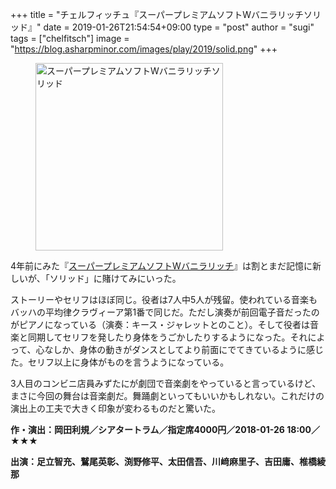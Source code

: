 +++
title = "チェルフィッチュ『スーパープレミアムソフトWバニラリッチソリッド』"
date = 2019-01-26T21:54:54+09:00
type = "post"
author = "sugi"
tags = ["chelfitsch"]
image = "https://blog.asharpminor.com/images/play/2019/solid.png"
+++
<figure class="alignleft"><img src="/images/play/2019/solid.png" alt="スーパープレミアムソフトWバニラリッチソリッド" style="width: 300px !important;"></figure>

4年前にみた『[スーパープレミアムソフトWバニラリッチ](/play/5217/)』は割とまだ記憶に新しいが、「ソリッド」に賭けてみにいった。

ストーリーやセリフはほぼ同じ。役者は7人中5人が残留。使われている音楽もバッハの平均律クラヴィーア第1番で同じだ。ただし演奏が前回電子音だったのがピアノになっている（演奏：キース・ジャレットとのこと）。そして役者は音楽と同期してセリフを発したり身体をうごかしたりするようになった。それによって、心なしか、身体の動きがダンスとしてより前面にでてきているように感じた。セリフ以上に身体がものを言うようになっている。

3人目のコンビニ店員みずたにが劇団で音楽劇をやっていると言っているけど、まさに今回の舞台は音楽劇だ。舞踊劇といってもいいかもしれない。これだけの演出上の工夫で大きく印象が変わるものだと驚いた。

**作・演出：岡田利規／シアタートラム／指定席4000円／2018-01-26 18:00／★★★**

**出演：足立智充、鷲尾英彰、渕野修平、太田信吾、川﨑麻里子、吉田庸、椎橋綾那**
